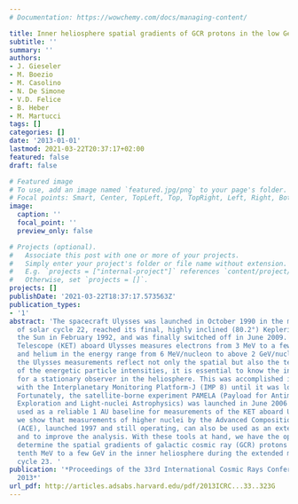 ```yaml
---
# Documentation: https://wowchemy.com/docs/managing-content/

title: Inner heliosphere spatial gradients of GCR protons in the low GeV range
subtitle: ''
summary: ''
authors:
- J. Gieseler
- M. Boezio
- M. Casolino
- N. De Simone
- V.D. Felice
- B. Heber
- M. Martucci
tags: []
categories: []
date: '2013-01-01'
lastmod: 2021-03-22T20:37:17+02:00
featured: false
draft: false

# Featured image
# To use, add an image named `featured.jpg/png` to your page's folder.
# Focal points: Smart, Center, TopLeft, Top, TopRight, Left, Right, BottomLeft, Bottom, BottomRight.
image:
  caption: ''
  focal_point: ''
  preview_only: false

# Projects (optional).
#   Associate this post with one or more of your projects.
#   Simply enter your project's folder or file name without extension.
#   E.g. `projects = ["internal-project"]` references `content/project/deep-learning/index.md`.
#   Otherwise, set `projects = []`.
projects: []
publishDate: '2021-03-22T18:37:17.573563Z'
publication_types:
- '1'
abstract: 'The spacecraft Ulysses was launched in October 1990 in the maximum phase
  of solar cycle 22, reached its final, highly inclined (80.2°) Keplerian orbit around
  the Sun in February 1992, and was finally switched off in June 2009. The Kiel Electron
  Telescope (KET) aboard Ulysses measures electrons from 3 MeV to a few GeV and protons
  and helium in the energy range from 6 MeV/nucleon to above 2 GeV/nucleon. Because
  the Ulysses measurements reflect not only the spatial but also the temporal variation
  of the energetic particle intensities, it is essential to know the intensity variations
  for a stationary observer in the heliosphere. This was accomplished in the past
  with the Interplanetary Monitoring Platform-J (IMP 8) until it was lost in 2006.
  Fortunately, the satellite-borne experiment PAMELA (Payload for Antimatter Matter
  Exploration and Light-nuclei Astrophysics) was launched in June 2006 and can be
  used as a reliable 1 AU baseline for measurements of the KET aboard Ulysses. Furthermore,
  we show that measurements of higher nuclei by the Advanced Composition Explorer
  (ACE), launched 1997 and still operating, can also be used as an extended baseline
  and to improve the analysis. With these tools at hand, we have the opportunity to
  determine the spatial gradients of galactic cosmic ray (GCR) protons between several
  tenth MeV to a few GeV in the inner heliosphere during the extended minimum of solar
  cycle 23. '
publication: '*Proceedings of the 33rd International Cosmic Rays Conference, ICRC
  2013*'
url_pdf: http://articles.adsabs.harvard.edu/pdf/2013ICRC...33..323G
---
```

